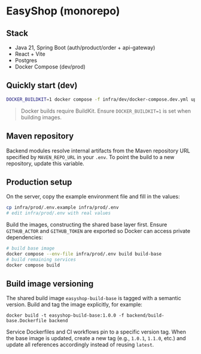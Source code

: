 # EasyShop (monorepo)

## Stack
- Java 21, Spring Boot (auth/product/order + api-gateway)
- React + Vite
- Postgres
- Docker Compose (dev/prod)

## Quickly start (dev)
```bash
DOCKER_BUILDKIT=1 docker compose -f infra/dev/docker-compose.dev.yml up --build
```

> Docker builds require BuildKit. Ensure `DOCKER_BUILDKIT=1` is set when building images.

## Maven repository

Backend modules resolve internal artifacts from the Maven repository URL
specified by `MAVEN_REPO_URL` in your `.env`. To point the build to a new
repository, update this variable.

## Production setup

On the server, copy the example environment file and fill in the values:

```bash
cp infra/prod/.env.example infra/prod/.env
# edit infra/prod/.env with real values
```

Build the images, constructing the shared base layer first. Ensure `GITHUB_ACTOR`
and `GITHUB_TOKEN` are exported so Docker can access private dependencies:

```bash
# build base image
docker compose --env-file infra/prod/.env build build-base
# build remaining services
docker compose build
```

## Build image versioning

The shared build image `easyshop-build-base` is tagged with a semantic
version. Build and tag the image explicitly, for example:

```
docker build -t easyshop-build-base:1.0.0 -f backend/build-base.Dockerfile backend
```

Service Dockerfiles and CI workflows pin to a specific version tag. When
the base image is updated, create a new tag (e.g., `1.0.1`, `1.1.0`, etc.)
and update all references accordingly instead of reusing `latest`.
